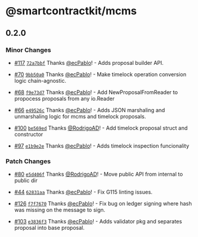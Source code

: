 # @smartcontractkit/mcms

## 0.2.0

### Minor Changes

- [#117](https://github.com/smartcontractkit/mcms/pull/117) [`72a7bbf`](https://github.com/smartcontractkit/mcms/commit/72a7bbfbf5de8703b75edd46a79e3d3191a356f2) Thanks [@ecPablo](https://github.com/ecPablo)! - Adds proposal builder API.

- [#70](https://github.com/smartcontractkit/mcms/pull/70) [`9bb50a0`](https://github.com/smartcontractkit/mcms/commit/9bb50a03b7baf5eb4ba05f3b38e644930a62fa60) Thanks [@ecPablo](https://github.com/ecPablo)! - Make timelock operation conversion logic chain-agnostic.

- [#68](https://github.com/smartcontractkit/mcms/pull/68) [`f9e73d7`](https://github.com/smartcontractkit/mcms/commit/f9e73d73474c89be1f9b9756fcadc7760fbcbb1c) Thanks [@ecPablo](https://github.com/ecPablo)! - Add NewProposalFromReader to propocess proposals from any io.Reader

- [#66](https://github.com/smartcontractkit/mcms/pull/66) [`e49526c`](https://github.com/smartcontractkit/mcms/commit/e49526c60770655cfe0cb685a217fb34d61f3819) Thanks [@ecPablo](https://github.com/ecPablo)! - Adds JSON marshaling and unmarshaling logic for mcms and timelock proposals.

- [#100](https://github.com/smartcontractkit/mcms/pull/100) [`be569ed`](https://github.com/smartcontractkit/mcms/commit/be569ed5f5e8272f2fa2cf21e885f056818daa99) Thanks [@RodrigoAD](https://github.com/RodrigoAD)! - Add timelock proposal struct and constructor

- [#97](https://github.com/smartcontractkit/mcms/pull/97) [`e1b9e2e`](https://github.com/smartcontractkit/mcms/commit/e1b9e2e98952ffc68e00a03ebe47b63541e00029) Thanks [@ecPablo](https://github.com/ecPablo)! - Adds timelock inspection funcionality

### Patch Changes

- [#80](https://github.com/smartcontractkit/mcms/pull/80) [`e5d406f`](https://github.com/smartcontractkit/mcms/commit/e5d406f2d71dacd4576b91e1d6a76a651d7e87f8) Thanks [@RodrigoAD](https://github.com/RodrigoAD)! - Move public API from internal to public dir

- [#44](https://github.com/smartcontractkit/mcms/pull/44) [`62831aa`](https://github.com/smartcontractkit/mcms/commit/62831aab0cd87ad390612f1de62370103d8066ae) Thanks [@ecPablo](https://github.com/ecPablo)! - Fix G115 linting issues.

- [#126](https://github.com/smartcontractkit/mcms/pull/126) [`f7f7670`](https://github.com/smartcontractkit/mcms/commit/f7f767058e0f718269c9e9f934d42f88de95ebb5) Thanks [@ecPablo](https://github.com/ecPablo)! - Fix bug on ledger signing where hash was missing on the message to sign.

- [#103](https://github.com/smartcontractkit/mcms/pull/103) [`e3836f3`](https://github.com/smartcontractkit/mcms/commit/e3836f30af1516f3203f368e1190eab1f02c54a9) Thanks [@ecPablo](https://github.com/ecPablo)! - Adds validator pkg and separates proposal into base proposal.
